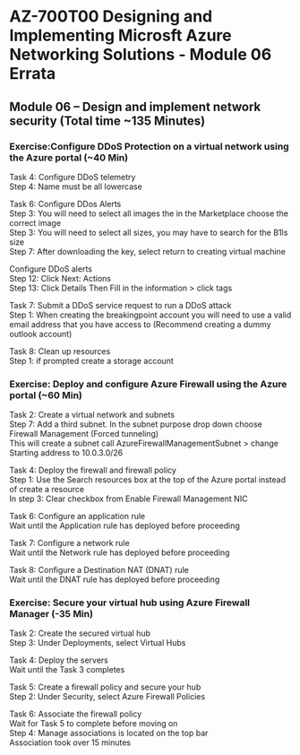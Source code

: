 # AZ-700T00 Designing and Implementing Microsft Azure Networking Solutions  - Module 06 Errata

## Module 06 – Design and implement network security (Total time ~135 Minutes)

### Exercise:Configure DDoS Protection on a virtual network using the Azure portal (~40 Min)

Task 4: Configure DDoS telemetry <br>
Step 4: Name must be all lowercase <br>

Task 6: Configure DDos Alerts <br>
Step 3: You will need to select all images the in the Marketplace choose the correct image <br>
Step 3: You will need to select all sizes, you may have to search for the B1ls size <br>
Step 7: After downloading the key, select return to creating virtual machine <br>

Configure DDoS alerts <br>
Step 12: Click Next: Actions <br>
Step 13: Click Details Then Fill in the information > click tags <br>

Task 7: Submit a DDoS service request to run a DDoS attack <br>
Step 1: When creating the breakingpoint account you will need to use a valid email address that you have access to (Recommend creating a dummy outlook account) <br>

Task 8: Clean up resources <br>
Step 1: if prompted create a storage account <br>

### Exercise: Deploy and configure Azure Firewall using the Azure portal (~60 Min)

Task 2: Create a virtual network and subnets <br>
Step 7: Add a third subnet. In the subnet purpose drop down choose Firewall Management (Forced tunneling) <br>
This will create a subnet call AzureFirewallManagementSubnet > change Starting address to 10.0.3.0/26 <br>

Task 4: Deploy the firewall and firewall policy <br>
Step 1: Use the Search resources box at the top of the Azure portal instead of create a resource <br>
In step 3: Clear checkbox from Enable Firewall Management NIC

Task 6: Configure an application rule <br>
Wait until the Application rule has deployed before proceeding<br>

Task 7: Configure a network rule <br>
Wait until the Network rule has deployed before proceeding<br>

Task 8: Configure a Destination NAT (DNAT) rule <br>
Wait until the DNAT rule has deployed before proceeding<br>

### Exercise: Secure your virtual hub using Azure Firewall Manager (-35 Min)

Task 2: Create the secured virtual hub <br>
Step 3: Under Deployments, select Virtual Hubs <br>

Task 4: Deploy the servers <br>
Wait until the Task 3 completes <br>

Task 5: Create a firewall policy and secure your hub <br>
Step 2: Under Security, select Azure Firewall Policies <br>

Task 6: Associate the firewall policy <br>
Wait for Task 5 to complete before moving on <br>
Step 4: Manage associations is located on the top bar <br>
Association took over 15 minutes <br>

